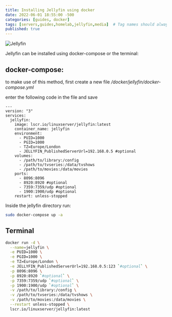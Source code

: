 ```yaml
---
title: Installing Jellyfin using docker
date: 2022-06-01 18:55:00 -500
categories: [guides, docker]
tags: [servers,guides,homelab,jellyfin,media]  # Tag names should always be lowercase
published: true
---
```


![Jellyfin](https://raw.githubusercontent.com/jellyfin/jellyfin-ux/master/branding/SVG/banner-logo-solid.svg?sanitize=true)

Jellyfin can be installed using docker-compose or the terminal: 

## docker-compose:

to make use of this method, first create a new file */docker/jellyfin/docker-compose.yml*

enter the following code in the file and save

```
---
version: "3"
services:
  jellyfin:
    image: lscr.io/linuxserver/jellyfin:latest
    container_name: jellyfin
    environment:
      - PUID=1000
      - PGID=1000
      - TZ=Europe/London
      - JELLYFIN_PublishedServerUrl=192.168.0.5 #optional
    volumes:
      - /path/to/library:/config
      - /path/to/tvseries:/data/tvshows
      - /path/to/movies:/data/movies
    ports:
      - 8096:8096
      - 8920:8920 #optional
      - 7359:7359/udp #optional
      - 1900:1900/udp #optional
    restart: unless-stopped
```

Inside the jellyfin directory run:
```bash
sudo docker-compose up -a
```
## Terminal

```bash
docker run -d \
  --name=jellyfin \
  -e PUID=1000 \
  -e PGID=1000 \
  -e TZ=Europe/London \
  -e JELLYFIN_PublishedServerUrl=192.168.0.5:123 `#optional` \
  -p 8096:8096 \
  -p 8920:8920 `#optional` \
  -p 7359:7359/udp `#optional` \
  -p 1900:1900/udp `#optional` \
  -v /path/to/library:/config \
  -v /path/to/tvseries:/data/tvshows \
  -v /path/to/movies:/data/movies \
  --restart unless-stopped \
  lscr.io/linuxserver/jellyfin:latest
```